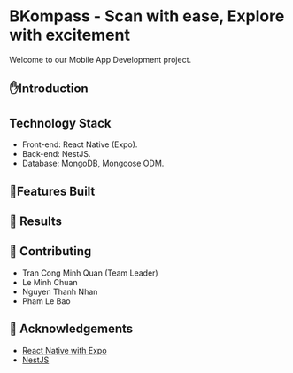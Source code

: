 # BKompass - Scan with ease, Explore with excitement
Welcome to our Mobile App Development project.


## ✋Introduction 


## Technology Stack
* Front-end: React Native (Expo).
* Back-end: NestJS.
* Database: MongoDB, Mongoose ODM.


## 🎯Features Built


## 🦫 Results


## :wave: Contributing
* Tran Cong Minh Quan (Team Leader)
* Le Minh Chuan
* Nguyen Thanh Nhan
* Pham Le Bao

<!-- Acknowledgments -->
## :gem: Acknowledgements

 - [React Native with Expo](https://expo.dev/)
 - [NestJS](https://nestjs.com/)

